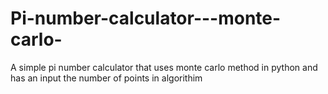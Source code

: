 # Pi-number-calculator---monte-carlo-
A simple pi number calculator that uses monte carlo method in python and has an input the number of points in algorithim
